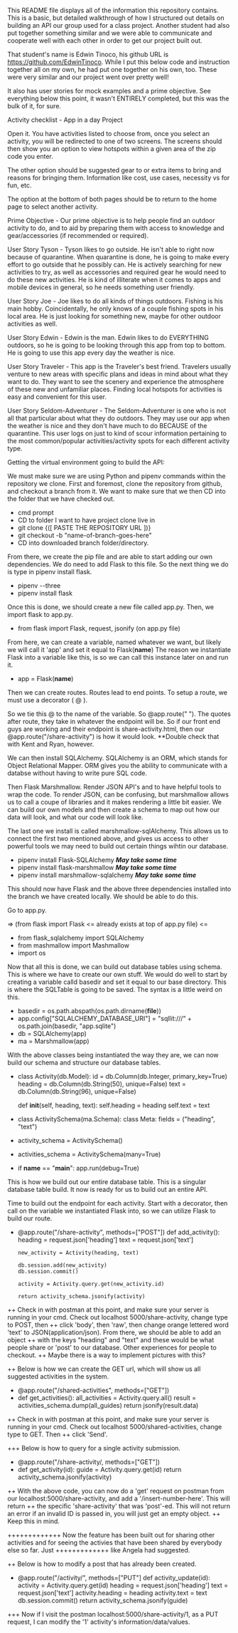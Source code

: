 This README file displays all of the information this repository contains. This is a basic, but detailed
walkthrough of how I structured out details on building an API our group used for a class project. Another
student had also put together something similar and we were able to communicate and cooperate well with each
other in order to get our project built out.

That student's name is Edwin Tinoco, his github URL is https://github.com/EdwinTinoco.
While I put this below code and instruction together all on my own, he had put one together on his own, too.
These were very similar and our project went over pretty well!

It also has user stories for mock examples and a prime objective. See everything below this point, it wasn't ENTIRELY
completed, but this was the bulk of it, for sure.

Activity checklist - App in a day Project

Open it. You have activities listed to choose from, once you select an activity, you will be redirected to one of two
screens. The screens should then show you an option to view hotspots within a given area of the zip code you enter.

The other option should be suggested gear to or extra items to bring and reasons for bringing them. Information like cost,
use cases, necessity vs for fun, etc.

The option at the bottom of both pages should be to return to the home page to select another activity.

Prime Objective - Our prime objective is to help people find an outdoor activity to do, and to aid by preparing them with access
to knowledge and gear/accessories (if recommended or required).

User Story Tyson - Tyson likes to go outside. He isn't able to right now because of quarantine. When quarantine is done,
he is going to make every effort to go outside that he possibly can. He is actively searching for new activities to try,
as well as accessories and required gear he would need to do these new activities. He is kind of illiterate when it
comes to apps and mobile devices in general, so he needs something user friendly.

User Story Joe - Joe likes to do all kinds of things outdoors. Fishing is his main hobby. Coincidentally, he only knows of a
couple fishing spots in his local area. He is just looking for something new, maybe for other outdoor activities as well.

User Story Edwin - Edwin is the man. Edwin likes to do EVERYTHING outdoors, so he is going to be looking through this app from
top to bottom. He is going to use this app every day the weather is nice.

User Story Traveler - This app is the Traveler's best friend. Travelers usually venture to new areas with specific plans and ideas
in mind about what they want to do. They want to see the scenery and experience the atmosphere of these new and
unfamiliar places. Finding local hotspots for activities is easy and convenient for this user.

User Story Seldom-Adventurer - The Seldom-Adventurer is one who is not all that particular about what they do outdoors. They may
use our app when the weather is nice and they don't have much to do BECAUSE of the quarantine. This user logs on just to kind of
scour information pertaining to the most common/popular activities/activity spots for each different activity type.

Getting the virtual environment going to build the API:

We must make sure we are using Python and pipenv commands within the repository we clone.
First and foremost, clone the repository from github, and checkout a branch from it. We want to make sure that we then CD into
the folder that we have checked out.

- cmd prompt
- CD to folder I want to have project clone live in
- git clone {([ PASTE THE REPOSITORY URL ])}
- git checkout -b "name-of-branch-goes-here"
- CD into downloaded branch folder/directory.

From there, we create the pip file and are able to start adding our own dependencies. We do need to add
Flask to this file. So the next thing we do is type in pipenv install flask.

- pipenv --three
- pipenv install flask

Once this is done, we should create a new file called app.py. Then, we import flask to app.py.

- from flask import Flask, request, jsonify (on app.py file)

From here, we can create a variable, named whatever we want, but likely we will call it 'app' and set it equal to Flask(**name**)
The reason we instantiate Flask into a variable like this, is so we can call this instance later on and run it.

- app = Flask(**name**)

Then we can create routes. Routes lead to end points. To setup a route, we must use a decorator ( @ ).

So we tie this @ to the name of the variable. So @app.route(" "). The quotes after route, they take in whatever the endpoint will
be. So if our front end guys are working and their endpoint is share-activity.html, then our @app.route("/share-activity") is how it would look.
\*\*Double check that with Kent and Ryan, however.

We can then install SQLAlchemy. SQLAlchemy is an ORM, which stands for Object Relational Mapper. ORM gives you the ability to
communicate with a databse without having to write pure SQL code.

Then Flask Marshmallow. Render JSON API's and to have helpful tools to wrap the code. To render JSON, can be confusing, but marshmallow
allows us to call a coupe of libraries and it makes rendering a little bit easier. We can build our own models and then create a schema
to map out how our data will look, and what our code will look like.

The last one we install is called marshmallow-sqlAlchemy. This allows us to connect the first two mentioned above, and gives us access
to other powerful tools we may need to build out certain things wihtin our database.

- pipenv install Flask-SQLAlchemy **_May take some time_**
- pipenv install flask-marshmallow **_May take some time_**
- pipenv install marshmallow-sqlalchemy **_May take some time_**

This should now have Flask and the above three dependencies installed into the branch we have created locally. We should be able to do
this.

Go to app.py.

=> (from flask import Flask <= already exists at top of app.py file) <=

- from flask_sqlalchemy import SQLAlchemy
- from mashmallow import Mashmallow
- import os

Now that all this is done, we can build out database tables using schema. This is where we have to create our own stuff.
We would do well to start by creating a variable calld basedir and set it equal to our base directory. This is where the
SQLTable is going to be saved. The syntax is a little weird on this.

- basedir = os.path.abspath(os.path.dirname(**file**))
- app.config["SQLALCHEMY_DATABASE_URI"] = "sqllit:///" + os.path.join(basedir, "app.sqlite")
- db = SQLAlchemy(app)
- ma = Marshmallow(app)

With the above classes being instantiated the way they are, we can now build our schema and structure our database tables.

- class Activity(db.Model):
  id = db.Column(db.Integer, primary_key=True)
  heading = db.Column(db.String(50), unique=False)
  text = db.Column(db.String(96), unique=False)

  def **init**(self, heading, text):
  self.heading = heading
  self.text = text

- class ActivitySchema(ma.Schema):
  class Meta:
  fields = ("heading", "text")

- activity_schema = ActivitySchema()
- activities_schema = ActivitySchema(many=True)

* if **name** == "**main**":
  app.run(debug=True)

This is how we build out our entire database table. This is a singular database table build.
It now is ready for us to build out an entire API.

Time to build out the endpoint for each activity. Start with a decorator, then call on the variable we instantiated Flask into, so we can
utilize Flask to build our route.

- @app.route("/share-activity", methods=["POST"])
  def add_activity():
  heading = request.json['heading']
  text = request.json['text']

      new_activity = Activity(heading, text)

      db.session.add(new_activity)
      db.session.commit()

      activity = Activity.query.get(new_activity.id)

      return activity_schema.jsonify(activity)

++ Check in with postman at this point, and make sure your server is running in your cmd. Check out localhost 5000/share-activity, change type to POST, then
++ click 'body', then 'raw', then change orange lettered word 'text' to JSON(application/json). From there, we should be able to add an object
++ with the keys "heading" and "text" and these would be what people share or 'post' to our database. Other experiences for people to checkout.
++ Maybe there is a way to implement pictures with this?

++ Below is how we can create the GET url, which will show us all suggested activities in the system.

- @app.route("/shared-activities", methods=["GET"])
- def get_activities():
  all_activities = Activity.query.all()
  result = activities_schema.dump(all_guides)
  return jsonify(result.data)

++ Check in with postman at this point, and make sure your server is running in your cmd. Check out localhost 5000/shared-activities, change type to GET. Then
++ click 'Send'.

+++ Below is how to query for a single activity submission.

- @app.route("/share-activity/<id>, methods=["GET"])
- def get_activity(id):
  guide = Activity.query.get(id)
  return activity_schema.jsonify(activity)

++ With the above code, you can now do a 'get' request on postman from our localhost:5000/share-activity, and add a '/insert-number-here'. This will return
++ the specific 'share-activity' that was 'post'-ed. This will not return an error if an invalid ID is passed in, you will just get an empty object.
++ Keep this in mind.

+++++++++++++ Now the feature has been built out for sharing other activities and for seeing the activies that have been shared by everybody else so far. Just
+++++++++++++ like Angela had suggested.

++ Below is how to modify a post that has already been created.

- @app.route("/activity/<id>", methods=["PUT"]
  def activity_update(id):
  activity = Activity.query.get(id)
  heading = request.json['heading']
  text = request.json['text']
  activity.heading = heading
  activity.text = text
  db.session.commit()
  return activity_schema.jsonify(guide)

+++ Now if I visit the postman localhost:5000/share-activity/1, as a PUT request, I can modify the '1' activity's information/data/values.
